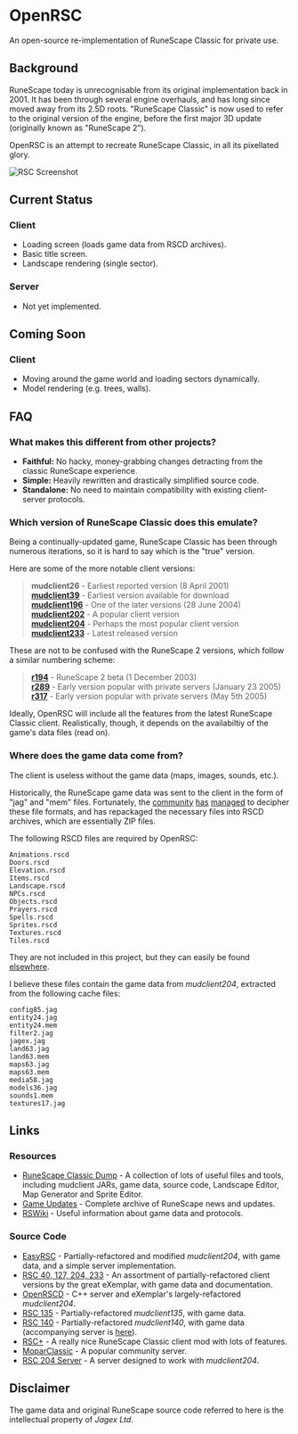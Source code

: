 # OpenRSC

An open-source re-implementation of RuneScape Classic for private use.

## Background

RuneScape today is unrecognisable from its original implementation back in 2001. It has been through several engine overhauls, and has long since moved away from its 2.5D roots. "RuneScape Classic" is now used to refer to the original version of the engine, before the first major 3D update (originally known as "RuneScape 2").

OpenRSC is an attempt to recreate RuneScape Classic, in all its pixellated glory.

![RSC Screenshot](http://www.runescape.com/img/main/classic/screen-2.jpg "RuneScape Classic")

## Current Status

### Client

 - Loading screen (loads game data from RSCD archives).
 - Basic title screen.
 - Landscape rendering (single sector).

### Server

 - Not yet implemented.

## Coming Soon

### Client

 - Moving around the game world and loading sectors dynamically.
 - Model rendering (e.g. trees, walls).

## FAQ

### What makes this different from other projects?

 - **Faithful:** No hacky, money-grabbing changes detracting from the classic RuneScape experience.
 - **Simple:** Heavily rewritten and drastically simplified source code.
 - **Standalone:** No need to maintain compatibility with existing client-server protocols.

### Which version of RuneScape Classic does this emulate?

Being a continually-updated game, RuneScape Classic has been through numerous iterations, so it is hard to say which is the "true" version.

Here are some of the more notable client versions:

 > **mudclient26** - Earliest reported version (8 April 2001)  
 > **[mudclient39](https://github.com/tomfitzhenry/RuneScape-classic-dump/blob/master/eXemplar's-collection/exemplar/rs1/rs1/mudclients/mudclient39.jar)** - Earliest version available for download  
 > **[mudclient196](https://github.com/tomfitzhenry/RuneScape-classic-dump/blob/master/eXemplar's-collection/exemplar/rs1/rs1/mudclients/mudclient196.jar)** - One of the later versions (28 June 2004)  
 > **[mudclient202](https://github.com/tomfitzhenry/runescape-classic-dump/tree/master/rs1/rs1/v202)** - A popular client version  
 > **[mudclient204](https://github.com/tomfitzhenry/RuneScape-classic-dump/blob/master/eXemplar's-collection/exemplar/rs1/rs1/mudclients/mudclient204.jar)** - Perhaps the most popular client version  
  > **[mudclient233](https://bitbucket.org/eggsampler/rsc/src/63e3a5c9482c27b3555b38b6a6b9453d2f1771c4/jars)** - Latest released version  

These are not to be confused with the RuneScape 2 versions, which follow a similar numbering scheme:

 > **[r194](http://rsclients.wikia.com/wiki/Revision_194)** - RuneScape 2 beta (1 December 2003)  
 > **[r289](http://rsclients.wikia.com/wiki/Revision_289)** - Early version popular with private servers (January 23 2005)  
 > **[r317](http://rsclients.wikia.com/wiki/Revision_317)** - Early version popular with private servers (May 5th 2005)  

Ideally, OpenRSC will include all the features from the latest RuneScape Classic client. Realistically, though, it depends on the availabiltiy of the game's data files (read on).

### Where does the game data come from?

The client is useless without the game data (maps, images, sounds, etc.).

Historically, the RuneScape game data was sent to the client in the form of "jag" and "mem" files. Fortunately, the [community](https://github.com/SamHammersley/JAG-Archive-Editor) [has](https://github.com/tomfitzhenry/RuneScape-classic-dump/blob/master/RSC%20Map%20Generator/RSC%20Map%20Generator/src/com/hikilaka/file/JagArchiveLoader.java) [managed](https://sites.google.com/site/commiesRuneScapedocumentation/cache/archives) to decipher these file formats, and has repackaged the necessary files into RSCD archives, which are essentially ZIP files.

The following RSCD files are required by OpenRSC:

    Animations.rscd
    Doors.rscd
    Elevation.rscd
    Items.rscd
    Landscape.rscd
    NPCs.rscd
    Objects.rscd
    Prayers.rscd
    Spells.rscd
    Sprites.rscd
    Textures.rscd
    Tiles.rscd

They are not included in this project, but they can easily be found [elsewhere](https://www.google.co.uk/#q=site:github.com+landscape.rscd).

I believe these files contain the game data from *mudclient204*, extracted from the following cache files:

    config85.jag
    entity24.jag
    entity24.mem
    filter2.jag
    jagex.jag
    land63.jag
    land63.mem
    maps63.jag
    maps63.mem
    media58.jag
    models36.jag
    sounds1.mem
    textures17.jag

## Links

### Resources

 - [RuneScape Classic Dump](https://github.com/tomfitzhenry/RuneScape-classic-dump) - A collection of lots of useful files and tools, including mudclient JARs, game data, source code, Landscape Editor, Map Generator and Sprite Editor.
 - [Game Updates](http://RuneScape.wikia.com/wiki/Game_updates) - Complete archive of RuneScape news and updates.
 - [RSWiki](https://rswiki.moparisthebest.com) - Useful information about game data and protocols.

### Source Code

 - [EasyRSC](https://www.rune-server.ee/runescape-development/rs-classic/tutorials/574938-easyrsc-eclipse.html) - Partially-refactored and modified *mudclient204*, with game data, and a simple server implementation.
 - [RSC 40, 127, 204, 233](https://bitbucket.org/eggsampler/rsc/src) - An assortment of partially-refactored client versions by the great eXemplar, with game data and documentation.
 - [OpenRSCD](https://github.com/Zlacki/OpenRSCD) - C++ server and eXemplar's largely-refactored *mudclient204*.
 - [RSC 135](https://bitbucket.org/_mthd0/rsc/src) - Partially-refactored *mudclient135*, with game data.
 - [RSC 140](https://bitbucket.org/Hikilaka/mudclient-140/src) - Partially-refactored *mudclient140*, with game data (accompanying server is [here](https://bitbucket.org/Hikilaka/140-gameserver/src)).
 - [RSC+](https://github.com/OrN/rscplus) - A really nice RuneScape Classic client mod with lots of features.
 - [MoparClassic](https://github.com/Lothy/MoparClassic) - A popular community server.
 - [RSC 204 Server](https://bitbucket.org/kjensenxz/rsc/src) - A server designed to work with *mudclient204*.

## Disclaimer

The game data and original RuneScape source code referred to here is the intellectual property of *Jagex Ltd*.
